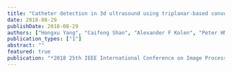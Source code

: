 ```yaml
---
title: "Catheter detection in 3d ultrasound using triplanar-based convolutional neural networks"
date: 2018-08-29
publishDate: 2018-08-29
authors: ["Hongxu Yang", "Caifeng Shan", "Alexander F Kolen", "Peter HN de With"]
publication_types: ["1"]
abstract: ""
featured: true
publication: "*2018 25th IEEE International Conference on Image Processing (ICIP)*"
---
```


